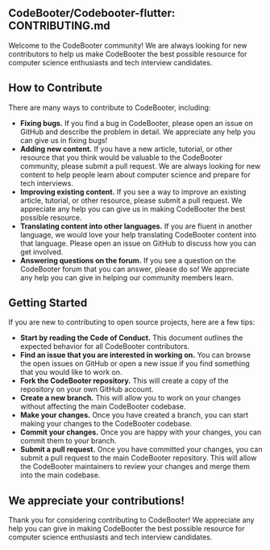 ## CodeBooter/Codebooter-flutter: CONTRIBUTING.md

Welcome to the CodeBooter community! We are always looking for new contributors to help us make CodeBooter the best possible resource for computer science enthusiasts and tech interview candidates.

## How to Contribute

There are many ways to contribute to CodeBooter, including:

* **Fixing bugs.** If you find a bug in CodeBooter, please open an issue on GitHub and describe the problem in detail. We appreciate any help you can give us in fixing bugs!
* **Adding new content.** If you have a new article, tutorial, or other resource that you think would be valuable to the CodeBooter community, please submit a pull request. We are always looking for new content to help people learn about computer science and prepare for tech interviews.
* **Improving existing content.** If you see a way to improve an existing article, tutorial, or other resource, please submit a pull request. We appreciate any help you can give us in making CodeBooter the best possible resource.
* **Translating content into other languages.** If you are fluent in another language, we would love your help translating CodeBooter content into that language. Please open an issue on GitHub to discuss how you can get involved.
* **Answering questions on the forum.** If you see a question on the CodeBooter forum that you can answer, please do so! We appreciate any help you can give in helping our community members learn.

## Getting Started

If you are new to contributing to open source projects, here are a few tips:

* **Start by reading the Code of Conduct.** This document outlines the expected behavior for all CodeBooter contributors.
* **Find an issue that you are interested in working on.** You can browse the open issues on GitHub or open a new issue if you find something that you would like to work on.
* **Fork the CodeBooter repository.** This will create a copy of the repository on your own GitHub account.
* **Create a new branch.** This will allow you to work on your changes without affecting the main CodeBooter codebase.
* **Make your changes.** Once you have created a branch, you can start making your changes to the CodeBooter codebase.
* **Commit your changes.** Once you are happy with your changes, you can commit them to your branch.
* **Submit a pull request.** Once you have committed your changes, you can submit a pull request to the main CodeBooter repository. This will allow the CodeBooter maintainers to review your changes and merge them into the main codebase.

## We appreciate your contributions!

Thank you for considering contributing to CodeBooter! We appreciate any help you can give in making CodeBooter the best possible resource for computer science enthusiasts and tech interview candidates.
